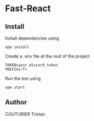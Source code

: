 # Fast-React
## Install

Install dependencies using  
   
    npm install

Create a .env file at the root of the project

```
TOKEN=your_discord_token
PREFIX=!fr
```

Run the bot using

    npm start

## Author
COUTURIER Tristan